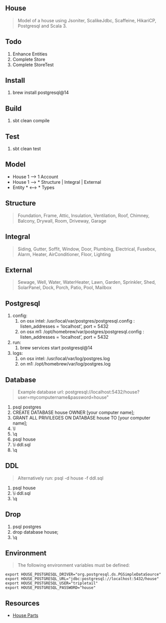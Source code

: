 House
----
>Model of a house using Jsoniter, ScalikeJdbc, Scaffeine, HikariCP, Postgresql and Scala 3.

Todo
----
1. Enhance Entities
2. Complete Store
3. Complete StoreTest

Install
-------
1. brew install postgresql@14

Build
-----
1. sbt clean compile

Test
----
1. sbt clean test

Model
-----
* House 1 --> 1 Account
* House 1 --> * Structure | Integral | External
* Entity * <--> * Types

Structure
---------
>Foundation, Frame, Attic, Insulation, Ventilation, Roof, Chimney, Balcony, Drywall,
>Room, Driveway, Garage

Integral
--------
>Siding, Gutter, Soffit, Window, Door, Plumbing, Electrical, Fusebox, Alarm, Heater,
>AirConditioner, Floor, Lighting

External
--------
>Sewage, Well, Water, WaterHeater, Lawn, Garden, Sprinkler, Shed, SolarPanel, Dock,
>Porch, Patio, Pool, Mailbox

Postgresql
----------
1. config:
    1. on osx intel: /usr/local/var/postgres/postgresql.config : listen_addresses = ‘localhost’, port = 5432
    2. on osx m1: /opt/homebrew/var/postgres/postgresql.config : listen_addresses = ‘localhost’, port = 5432
2. run:
    1. brew services start postgresql@14
3. logs:
    1. on osx intel: /usr/local/var/log/postgres.log
    2. on m1: /opt/homebrew/var/log/postgres.log

Database
--------
>Example database url: postgresql://localhost:5432/house?user=mycomputername&password=house"
1. psql postgres
2. CREATE DATABASE house OWNER [your computer name];
3. GRANT ALL PRIVILEGES ON DATABASE house TO [your computer name];
4. \l
5. \q
6. psql house
7. \i ddl.sql
8. \q

DDL
---
>Alternatively run: psql -d house -f ddl.sql
1. psql house
2. \i ddl.sql
3. \q

Drop
----
1. psql postgres
2. drop database house;
3. \q

Environment
-----------
>The following environment variables must be defined:
```
export HOUSE_POSTGRESQL_DRIVER="org.postgresql.ds.PGSimpleDataSource"
export HOUSE_POSTGRESQL_URL="jdbc:postgresql://localhost:5432/house"
export HOUSE_POSTGRESQL_USER="tripletail"
export HOUSE_POSTGRESQL_PASSWORD="house"
```

Resources
---------
* [House Parts](https://www.hippo.com/learn-center/parts-of-a-house)